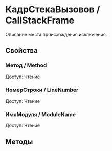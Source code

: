 
# КадрСтекаВызовов / CallStackFrame
      

      
    
    
Описание места происхождения исключения.


  
  
## Свойства
    
### Метод / Method
Доступ: Чтение
### НомерСтроки / LineNumber
Доступ: Чтение
### ИмяМодуля / ModuleName
Доступ: Чтение
## Методы
    
    